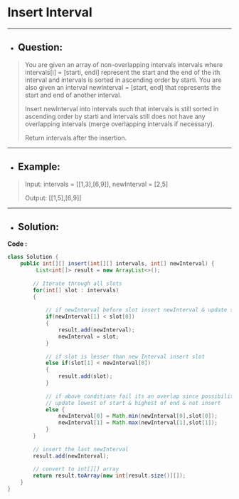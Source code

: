 # Insert Interval
---
- ## Question:
> You are given an array of non-overlapping intervals intervals where intervals[i] = [starti, endi] represent the start and the end of the ith interval and intervals is sorted in ascending order by starti. You are also given an interval newInterval = [start, end] that represents the start and end of another interval.
> 
> Insert newInterval into intervals such that intervals is still sorted in ascending order by starti and intervals still does not have any overlapping intervals (merge overlapping intervals if necessary).
> 
> Return intervals after the insertion.
---
- ## Example:
> Input: intervals = [[1,3],[6,9]], newInterval = [2,5]
> 
> Output: [[1,5],[6,9]]
---
- ## Solution:
**Code :**
```java
class Solution {
    public int[][] insert(int[][] intervals, int[] newInterval) {
         List<int[]> result = new ArrayList<>();
        
        // Iterate through all slots
        for(int[] slot : intervals)
        {
            
            // if newInterval before slot insert newInterval & update slot as new interval
            if(newInterval[1] < slot[0])
            {
                result.add(newInterval);
                newInterval = slot;
            } 
            
            // if slot is lesser than new Interval insert slot
            else if(slot[1] < newInterval[0])
            {
                result.add(slot);
            } 
            
            // if above conditions fail its an overlap since possibility of new interval existing in left & right of slot is checked
            // update lowest of start & highest of end & not insert
            else {
                newInterval[0] = Math.min(newInterval[0],slot[0]);
                newInterval[1] = Math.max(newInterval[1],slot[1]);
            }
        }
        
        // insert the last newInterval
        result.add(newInterval);
        
        // convert to int[][] array
        return result.toArray(new int[result.size()][]);
    }
}
